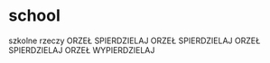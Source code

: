 # school
szkolne rzeczy
ORZEŁ
SPIERDZIELAJ
ORZEŁ
SPIERDZIELAJ
ORZEŁ
SPIERDZIELAJ
ORZEŁ
WYPIERDZIELAJ
